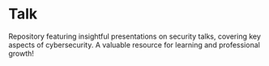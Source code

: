 # Talk
Repository featuring insightful presentations on security talks, covering key aspects of cybersecurity. A valuable resource for learning and professional growth!
